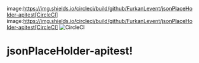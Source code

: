image:https://img.shields.io/circleci/build/github/FurkanLevent/jsonPlaceHolder-apitest[CircleCI]
image:https://img.shields.io/circleci/build/github/FurkanLevent/jsonPlaceHolder-apitest[CircleCI]
<img alt="CircleCI" src="https://img.shields.io/circleci/build/github/FurkanLevent/jsonPlaceHolder-apitest">
# jsonPlaceHolder-apitest!
